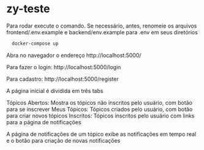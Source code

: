 # zy-teste

Para rodar execute o comando. Se necessário, antes, renomeie os arquivos frontend/.env.example e backend/env.example para .env em seus diretórios




```bash
  docker-compose up
```

Abra no navegador o endereço http://localhost:5000/

Para fazer o login: http://localhost:5000/login

Para cadastro: http://localhost:5000/register

A página inicial é dividida em três tabs



Tópicos Abertos: Mostra os tópicos não inscritos pelo usuário, com botão para se inscrever
Meus Tópicos: Tópicos criados pelo usuário, com botão para criar novos tópicos
Inscritos: Tópicos inscritos pelo usuário com links para a página de notificações


A página de notificações de um tópico exibe as notificações em tempo real e o botão para criação de novas notificações